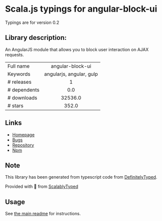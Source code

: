 
# Scala.js typings for angular-block-ui

Typings are for version 0.2

## Library description:
An AngularJS module that allows you to block user interaction on AJAX requests.

|                    |                 |
| ------------------ | :-------------: |
| Full name          | angular-block-ui |
| Keywords           | angularjs, angular, gulp |
| # releases         | 1 |
| # dependents       | 0.0 |
| # downloads        | 32536.0 |
| # stars            | 352.0 |

## Links
- [Homepage](https://github.com/McNull/angular-block-ui)
- [Bugs](https://github.com/McNull/angular-block-ui/issues)
- [Repository](https://github.com/McNull/angular-block-ui)
- [Npm](https://www.npmjs.com/package/angular-block-ui)
    


## Note
This library has been generated from typescript code from [DefinitelyTyped](https://definitelytyped.org).

Provided with :purple_heart: from [ScalablyTyped](https://github.com/oyvindberg/ScalablyTyped)

## Usage
See [the main readme](../../readme.md) for instructions.


